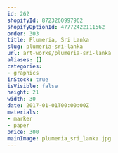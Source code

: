 ```yaml
---
id: 262
shopifyId: 8723260997962
shopifyOptionId: 47772422111562
order: 303
title: Plumeria, Sri Lanka
slug: plumeria-sri-lanka
url: art-works/plumeria-sri-lanka
aliases: []
categories:
- graphics
inStock: true
isVisible: false
height: 21
width: 30
date: 2017-01-01T00:00:00Z
materials:
- marker
- paper
price: 300
mainImage: plumeria_sri_lanka.jpg
---
```

